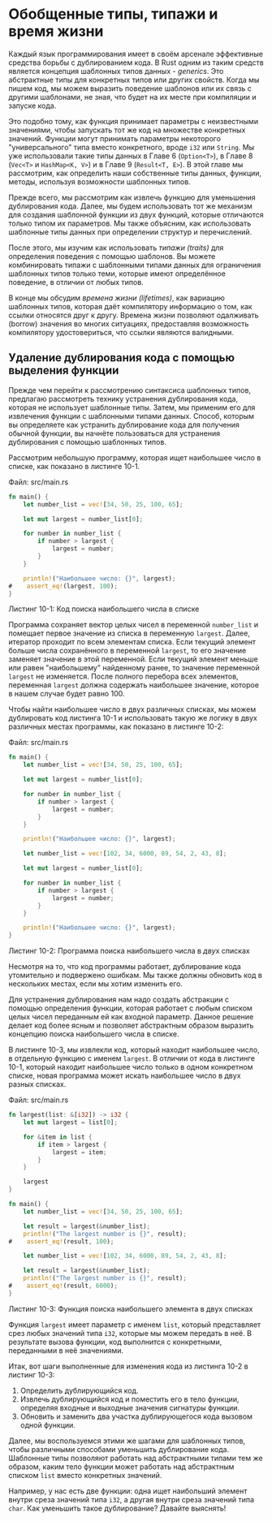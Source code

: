 # Обобщенные типы, типажи и время жизни

Каждый язык программирования имеет в своём арсенале эффективные средства борьбы с дублированием кода. В Rust одним из таким средств является концепция шаблонных типов данных - *generics*. Это абстрактные типы для конкретных типов или других свойств. Когда мы пишем код, мы можем выразить поведение шаблонов или их связь с другими шаблонами, не зная, что будет на их месте при компиляции и запуске кода.

Это подобно тому, как функция принимает параметры с неизвестными значениями, чтобы запускать тот же код на множестве конкретных значений. Функции могут принимать параметры некоторого "универсального" типа вместо конкретного, вроде `i32` или `String`. Мы уже использовали такие типы данных в Главе 6 (`Option<T>`), в Главе 8 (`Vec<T>` и `HashMap<K, V>`) и в Главе 9 (`Result<T, E>`). В этой главе мы рассмотрим, как определить наши собственные типы данных, функции, методы, используя возможности шаблонных типов.

Прежде всего, мы рассмотрим как извлечь функцию для уменьшения дублирования кода. Далее, мы будем использовать тот же механизм для создания шаблонной функции из двух функций, которые отличаются только типом их параметров. Мы также объясним, как использовать шаблонные типы данных при определении
структур и перечислений.

После этого, мы изучим как использовать *типажи (traits)* для определения поведения с помощью шаблонов. Вы можете комбинировать типажи с шаблонными типами данных
для ограничения шаблонных типов только теми, которые имеют определённое поведение, в отличии от любых типов.

В конце мы обсудим *времена жизни (lifetimes)*, как вариацию шаблонных типов, которая даёт компилятору информацию о том, как ссылки относятся друг к другу. Времена жизни позволяют одалживать (borrow) значения во многих ситуациях, предоставляя возможность компилятору удостовериться, что ссылки являются валидными.

## Удаление дублирования кода с помощью выделения функции

Прежде чем перейти к рассмотрению синтаксиса шаблонных типов, предлагаю рассмотреть технику устранения дублирования кода, которая не использует шаблонные типы. Затем, мы применим его для извлечения функции с шаблонными типами данных. Способ, которым вы определяете как устранить дублирование кода для получения обычной функции, вы начнёте пользоваться для устранения дублирования с помощью шаблонных типов.

Рассмотрим небольшую программу, которая ищет наибольшее число в списке, как показано в листинге 10-1.

<span class="filename">Файл: src/main.rs</span>

```rust
fn main() {
    let number_list = vec![34, 50, 25, 100, 65];

    let mut largest = number_list[0];

    for number in number_list {
        if number > largest {
            largest = number;
        }
    }

    println!("Наибольшее число: {}", largest);
#    assert_eq!(largest, 100);
}
```

<span class="caption">Листинг 10-1: Код поиска наибольшего числа в списке</span>

Программа сохраняет вектор целых чисел в переменной `number_list` и помещает первое значение из списка в переменную `largest`. Далее, итератор проходит по всем элементам списка. Если текущий элемент больше числа сохранённого в переменной `largest`, то его значение заменяет значение в этой переменной. Если текущий элемент меньше или равен "наибольшему" найденному ранее, то значение переменной `largest` не изменяется. После полного перебора всех элементов, переменная `largest` должна содержать наибольшее значение, которое в нашем случае будет равно 100.

Чтобы найти наибольшее число в двух различных списках, мы можем дублировать код листинга 10-1 и использовать такую же логику в двух различных местах программы, как показано в листинге 10-2:

<span class="filename">Файл: src/main.rs</span>

```rust
fn main() {
    let number_list = vec![34, 50, 25, 100, 65];

    let mut largest = number_list[0];

    for number in number_list {
        if number > largest {
            largest = number;
        }
    }

    println!("Наибольшее число: {}", largest);

    let number_list = vec![102, 34, 6000, 89, 54, 2, 43, 8];

    let mut largest = number_list[0];

    for number in number_list {
        if number > largest {
            largest = number;
        }
    }

    println!("Наибольшее число: {}", largest);
}
```

<span class="caption">Листинг 10-2: Программа поиска наибольшего числа в <em>
дву</em>х списках</span>

Несмотря на то, что код программы работает, дублирование кода утомительно и подвержено ошибкам. Мы также должны обновить код в нескольких местах, если мы хотим изменить его.

Для устранения дублирования нам надо создать абстракции с помощью определения функции, которая работает с любым списком целых чисел переданным ей как входной параметр. Данное решение делает код более ясным и позволяет абстрактным образом выразить концепцию поиска наибольшего числа в списке.

В листинге 10-3, мы извлекли код, который находит наибольшее число, в отдельную функцию с именем `largest`. В отличии от кода в листинге 10-1, который находит наибольшее число только в одном конкретном списке, новая программа может искать наибольшее число в двух разных списках.

<span class="filename">Файл: src/main.rs</span>

```rust
fn largest(list: &[i32]) -> i32 {
    let mut largest = list[0];

    for &item in list {
        if item > largest {
            largest = item;
        }
    }

    largest
}

fn main() {
    let number_list = vec![34, 50, 25, 100, 65];

    let result = largest(&number_list);
    println!("The largest number is {}", result);
#    assert_eq!(result, 100);

    let number_list = vec![102, 34, 6000, 89, 54, 2, 43, 8];

    let result = largest(&number_list);
    println!("The largest number is {}", result);
#    assert_eq!(result, 6000);
}
```

<span class="caption">Листинг 10-3: Функция поиска наибольшего элемента в двух списках</span>

Функция `largest` имеет параметр с именем `list`, который представляет срез любых значений типа `i32`, которые мы можем передать в неё. В результате вызова функции, код выполнится с конкретными, переданными в неё значениями.

Итак, вот шаги выполненные для изменения кода из листинга 10-2 в
листинг 10-3:

1. Определить дублирующийся код.
2. Извлечь дублирующийся код и поместить его в тело функции, определяя входные и выходные значения сигнатуры функции.
3. Обновить и заменить два участка дублирующегося кода вызовом одной функции.

Далее, мы воспользуемся этими же шагами для шаблонных типов, чтобы различными способами уменьшить дублирование кода. Шаблонные типы позволяют работать над абстрактными типами тем же образом, каким тело функции может работать над абстрактным списком `list` вместо конкретных значений.

Например, у нас есть две функции: одна ищет наибольший элемент внутри среза значений типа `i32`, а другая внутри среза значений типа `char`. Как уменьшить такое дублирование? Давайте выяснять!
